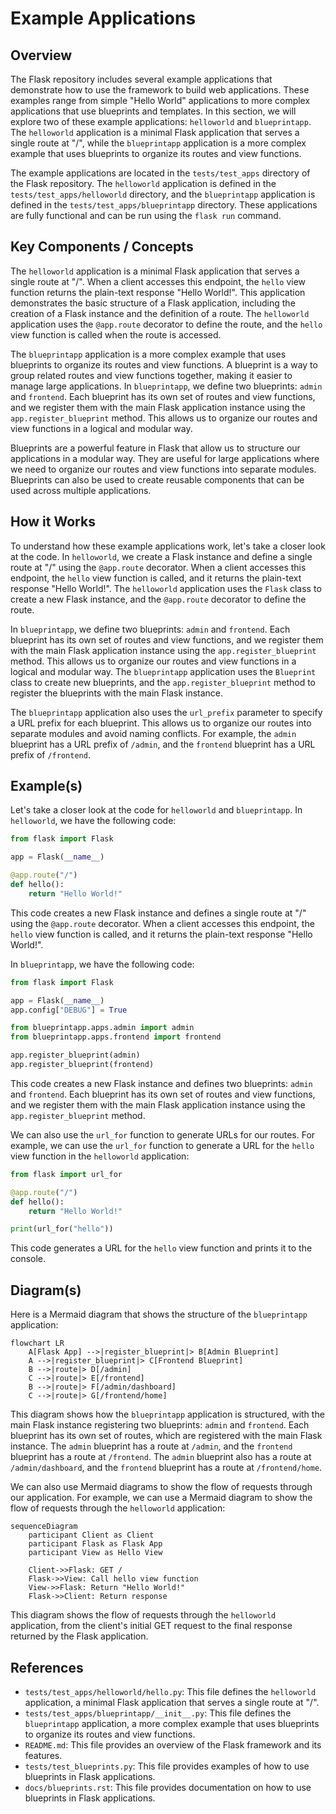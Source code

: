 # Example Applications
## Overview
The Flask repository includes several example applications that demonstrate how to use the framework to build web applications. These examples range from simple "Hello World" applications to more complex applications that use blueprints and templates. In this section, we will explore two of these example applications: `helloworld` and `blueprintapp`. The `helloworld` application is a minimal Flask application that serves a single route at "/", while the `blueprintapp` application is a more complex example that uses blueprints to organize its routes and view functions.

The example applications are located in the `tests/test_apps` directory of the Flask repository. The `helloworld` application is defined in the `tests/test_apps/helloworld` directory, and the `blueprintapp` application is defined in the `tests/test_apps/blueprintapp` directory. These applications are fully functional and can be run using the `flask run` command.

## Key Components / Concepts
The `helloworld` application is a minimal Flask application that serves a single route at "/". When a client accesses this endpoint, the `hello` view function returns the plain-text response "Hello World!". This application demonstrates the basic structure of a Flask application, including the creation of a Flask instance and the definition of a route. The `helloworld` application uses the `@app.route` decorator to define the route, and the `hello` view function is called when the route is accessed.

The `blueprintapp` application is a more complex example that uses blueprints to organize its routes and view functions. A blueprint is a way to group related routes and view functions together, making it easier to manage large applications. In `blueprintapp`, we define two blueprints: `admin` and `frontend`. Each blueprint has its own set of routes and view functions, and we register them with the main Flask application instance using the `app.register_blueprint` method. This allows us to organize our routes and view functions in a logical and modular way.

Blueprints are a powerful feature in Flask that allow us to structure our applications in a modular way. They are useful for large applications where we need to organize our routes and view functions into separate modules. Blueprints can also be used to create reusable components that can be used across multiple applications.

## How it Works
To understand how these example applications work, let's take a closer look at the code. In `helloworld`, we create a Flask instance and define a single route at "/" using the `@app.route` decorator. When a client accesses this endpoint, the `hello` view function is called, and it returns the plain-text response "Hello World!". The `helloworld` application uses the `Flask` class to create a new Flask instance, and the `@app.route` decorator to define the route.

In `blueprintapp`, we define two blueprints: `admin` and `frontend`. Each blueprint has its own set of routes and view functions, and we register them with the main Flask application instance using the `app.register_blueprint` method. This allows us to organize our routes and view functions in a logical and modular way. The `blueprintapp` application uses the `Blueprint` class to create new blueprints, and the `app.register_blueprint` method to register the blueprints with the main Flask instance.

The `blueprintapp` application also uses the `url_prefix` parameter to specify a URL prefix for each blueprint. This allows us to organize our routes into separate modules and avoid naming conflicts. For example, the `admin` blueprint has a URL prefix of `/admin`, and the `frontend` blueprint has a URL prefix of `/frontend`.

## Example(s)
Let's take a closer look at the code for `helloworld` and `blueprintapp`. In `helloworld`, we have the following code:
```python
from flask import Flask

app = Flask(__name__)

@app.route("/")
def hello():
    return "Hello World!"
```
This code creates a new Flask instance and defines a single route at "/" using the `@app.route` decorator. When a client accesses this endpoint, the `hello` view function is called, and it returns the plain-text response "Hello World!".

In `blueprintapp`, we have the following code:
```python
from flask import Flask

app = Flask(__name__)
app.config["DEBUG"] = True

from blueprintapp.apps.admin import admin
from blueprintapp.apps.frontend import frontend

app.register_blueprint(admin)
app.register_blueprint(frontend)
```
This code creates a new Flask instance and defines two blueprints: `admin` and `frontend`. Each blueprint has its own set of routes and view functions, and we register them with the main Flask application instance using the `app.register_blueprint` method.

We can also use the `url_for` function to generate URLs for our routes. For example, we can use the `url_for` function to generate a URL for the `hello` view function in the `helloworld` application:
```python
from flask import url_for

@app.route("/")
def hello():
    return "Hello World!"

print(url_for("hello"))
```
This code generates a URL for the `hello` view function and prints it to the console.

## Diagram(s)
Here is a Mermaid diagram that shows the structure of the `blueprintapp` application:
```mermaid
flowchart LR
    A[Flask App] -->|register_blueprint|> B[Admin Blueprint]
    A -->|register_blueprint|> C[Frontend Blueprint]
    B -->|route|> D[/admin]
    C -->|route|> E[/frontend]
    B -->|route|> F[/admin/dashboard]
    C -->|route|> G[/frontend/home]
```
This diagram shows how the `blueprintapp` application is structured, with the main Flask instance registering two blueprints: `admin` and `frontend`. Each blueprint has its own set of routes, which are registered with the main Flask instance. The `admin` blueprint has a route at `/admin`, and the `frontend` blueprint has a route at `/frontend`. The `admin` blueprint also has a route at `/admin/dashboard`, and the `frontend` blueprint has a route at `/frontend/home`.

We can also use Mermaid diagrams to show the flow of requests through our application. For example, we can use a Mermaid diagram to show the flow of requests through the `helloworld` application:
```mermaid
sequenceDiagram
    participant Client as Client
    participant Flask as Flask App
    participant View as Hello View

    Client->>Flask: GET /
    Flask->>View: Call hello view function
    View->>Flask: Return "Hello World!"
    Flask->>Client: Return response
```
This diagram shows the flow of requests through the `helloworld` application, from the client's initial GET request to the final response returned by the Flask application.

## References
* `tests/test_apps/helloworld/hello.py`: This file defines the `helloworld` application, a minimal Flask application that serves a single route at "/".
* `tests/test_apps/blueprintapp/__init__.py`: This file defines the `blueprintapp` application, a more complex example that uses blueprints to organize its routes and view functions.
* `README.md`: This file provides an overview of the Flask framework and its features.
* `tests/test_blueprints.py`: This file provides examples of how to use blueprints in Flask applications.
* `docs/blueprints.rst`: This file provides documentation on how to use blueprints in Flask applications.